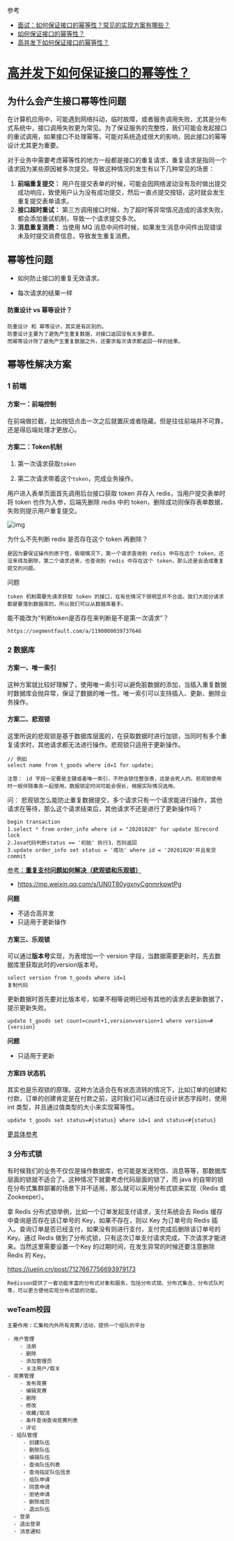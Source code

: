 参考

-   [面试：如何保证接口的幂等性？常见的实现方案有哪些？](https://cloud.tencent.com/developer/article/1809887)
-   [如何保证接口的幂等性？](https://juejin.cn/post/7001667579991293989)
-   [高并发下如何保证接口的幂等性？](https://segmentfault.com/a/1190000039737646)




# [高并发下如何保证接口的幂等性？](https://segmentfault.com/a/1190000039737646)

## 为什么会产生接口幂等性问题

在计算机应用中，可能遇到网络抖动，临时故障，或者服务调用失败，尤其是分布式系统中，接口调用失败更为常见。为了保证服务的完整性，我们可能会发起接口的重试调用，如果接口不处理幂等，可能对系统造成很大的影响，因此接口的幂等设计尤其更为重要。

对于业务中需要考虑幂等性的地方一般都是接口的重复请求，重复请求是指同一个请求因为某些原因被多次提交。导致这种情况的发生有以下几种常见的场景：

1.  **前端重复提交：** 用户在提交表单的时候，可能会因网络波动没有及时做出提交成功响应，致使用户认为没有成功提交，然后一直点提交按钮，这时就会发生重复提交表单请求。
2.  **接口超时重试：** 第三方调用接口时候，为了超时等异常情况造成的请求失败，都会添加重试机制，导致一个请求提交多次。
3.  **消息重复消费：** 当使用 MQ 消息中间件时候，如果发生消息中间件出现错误未及时提交消费信息，导致发生重复消费。

## **幂等性问题**

-   如何防止接口的重复无效请求。

-   每次请求的结果一样

#### 防重设计 vs 幂等设计？

```
防重设计 和 幂等设计，其实是有区别的。
防重设计主要为了避免产生重复数据，对接口返回没有太多要求。
而幂等设计除了避免产生重复数据之外，还要求每次请求都返回一样的结果。
```



## 幂等性解决方案

### 1 前端

#### **方案一：前端控制**

在前端做拦截，比如按钮点击一次之后就置灰或者隐藏。但是往往前端并不可靠，还是得后端处理才更放心。

#### **方案二：Token机制**

1.  第一次请求获取`token`

2.  第二次请求带着这个`token`，完成业务操作。

    

用户进入表单页面首先调用后台接口获取 token 并存入 redis，当用户提交表单时将 token 也作为入参，后端先删除 redis 中的 token，删除成功则保存表单数据，失败则提示用户重复提交。

![img](https://cdn.jsdelivr.net/gh/iamk123/typora@main/uPic/2023/03/14/23523816788091581678809158980IWA1pN-cc03edc216354a1b8b9923f47b51fc80~tplv-k3u1fbpfcp-zoom-in-crop-mark:4536:0:0:0.awebp)

为什么不先判断 redis 是否存在这个 token 再删除？

```
是因为要保证操作的原子性，极端情况下，第一个请求查询到 redis 中存在这个 token，还没来得及删除，第二个请求进来，也查询到 redis 中存在这个 token，那么还是会造成重复提交的问题。
```

问题

```
token 机制需要先请求获取 token 的接口，在有些情况下很明显并不合适。我们大部分请求都是要落到数据库的，所以我们可以从数据库着手。
```

能不能改为“判断token是否存在来判断是不是第一次请求”？

```
https://segmentfault.com/a/1190000039737646
```

### 2 数据库

#### **方案一、唯一索引**

这种方案就比较好理解了，使用唯一索引可以避免脏数据的添加，当插入重复数据时数据库会抛异常，保证了数据的唯一性。唯一索引可以支持插入、更新、删除业务操作。

#### **方案二、悲观锁**

这里所说的悲观锁是基于数据库层面的，在获取数据时进行加锁，当同时有多个重复请求时，其他请求都无法进行操作。悲观锁只适用于更新操作。

```mysql
// 例如
select name from t_goods where id=1 for update;

注意： id 字段一定要是主键或者唯一索引，不然会锁住整张表，这是会死人的。悲观锁使用时一般伴随事务一起使用，数据锁定时间可能会很长，根据实际情况选用。
```

问： 悲观锁怎么能防止重复数据提交，多个请求只有一个请求能进行操作，其他请求在等待，那么这个请求结束后，其他请求不还是进行了更新操作吗？

```
begin transaction
1.select * from order_info where id = "20201020" for update 加record lock
2.Java代码判断status == '初始' 执行3，否则返回
3.update order_info set status = '成功' where id = '20201020'并且发货
commit
```

[参考：**重复支付问题如何解决（悲观锁和乐观锁）**](https://blog.51cto.com/u_15127700/4540810)

-   https://mp.weixin.qq.com/s/UN0T80ygxnyCgnmrkpwtPg

**问题**

-   不适合高并发
-   只适用于更新操作

#### **方案三、乐观锁**

可以通过**版本号**实现，为表增加一个 version 字段，当数据需要更新时，先去数据库里获取此时的version版本号。

```mysql
select version from t_goods where id=1
复制代码
```

更新数据时首先要对比版本号，如果不相等说明已经有其他的请求去更新数据了，提示更新失败。

```mysql
update t_goods set count=count+1,version=version+1 where version=#{version}
```

**问题**

-   只适用于更新

#### 方案四 状态机

其实也是乐观锁的原理。这种方法适合在有状态流转的情况下，比如订单的创建和付款，订单的创建肯定是在付款之前，这时我们可以通过在设计状态字段时，使用 int 类型，并且通过值类型的大小来实现幂等性。

```mysql
update t_goods set status=#{status} where id=1 and status<#{status}
```

[更具体参考](https://segmentfault.com/a/1190000039737646)

###  3 分布式锁

有时候我们的业务不仅仅是操作数据库，也可能是发送短信、消息等等，那数据库层面的锁就不适合了。这种情况下就要考虑代码层面的锁了，而 java 的自带的锁在分布式集群部署的场景下并不适用，那么就可以采用分布式锁来实现（Redis 或 Zookeeper）。

拿 Redis 分布式锁举例，比如一个订单发起支付请求，支付系统会去 Redis 缓存中查询是否存在该订单号的 Key，如果不存在，则以 Key 为订单号向 Redis 插入。查询订单是否已经支付，如果没有则进行支付，支付完成后删除该订单号的Key。通过 Redis 做到了分布式锁，只有这次订单支付请求完成，下次请求才能进来。当然这里需要设置一个Key 的过期时间，在发生异常的时候还要注意删除 Redis 的 Key。

https://juejin.cn/post/7127667756693979173

```
Redisson提供了一套功能丰富的分布式对象和服务，包括分布式锁、分布式集合、分布式队列等，可以更方便地实现分布式锁的功能。
```



### weTeam校园

```
主要作用：汇集校内外所有竞赛/活动，提供一个组队的平台

- 用户管理
    - 注册
    - 删除
    - 添加管理员
    - 关注用户/取关
- 竞赛管理
    - 发布竞赛
    - 编辑竞赛
    - 删除
    - 修改
    - 收藏/取消
    - 条件查询查询竞赛列表
    - 评论
 - 组队管理
     - 创建队伍
     - 删除队伍
     - 编辑队伍
     - 查询队伍列表
     - 查询指定队伍信息
     - 组队申请
     - 同意申请
     - 拒绝申请
     - 删除成员
     - 退出队伍
  - 登录
  - 退出登录
  - 消息通知
  
```

